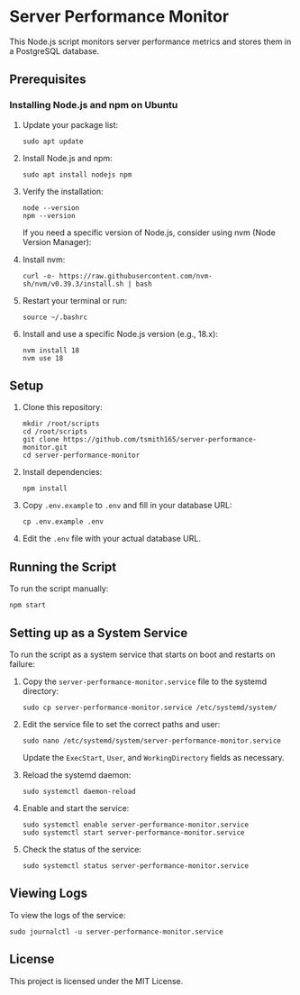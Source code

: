 # Server Performance Monitor

This Node.js script monitors server performance metrics and stores them in a PostgreSQL database.

## Prerequisites

### Installing Node.js and npm on Ubuntu

1. Update your package list:

    ```
    sudo apt update
    ```

2. Install Node.js and npm:

    ```
    sudo apt install nodejs npm
    ```

3. Verify the installation:

    ```
    node --version
    npm --version
    ```

    If you need a specific version of Node.js, consider using nvm (Node Version Manager):

4. Install nvm:

    ```
    curl -o- https://raw.githubusercontent.com/nvm-sh/nvm/v0.39.3/install.sh | bash
    ```

5. Restart your terminal or run:

    ```
    source ~/.bashrc
    ```

6. Install and use a specific Node.js version (e.g., 18.x):
    ```
    nvm install 18
    nvm use 18
    ```

## Setup

1. Clone this repository:

    ```
    mkdir /root/scripts
    cd /root/scripts
    git clone https://github.com/tsmith165/server-performance-monitor.git
    cd server-performance-monitor
    ```

2. Install dependencies:

    ```
    npm install
    ```

3. Copy `.env.example` to `.env` and fill in your database URL:

    ```
    cp .env.example .env
    ```

4. Edit the `.env` file with your actual database URL.

## Running the Script

To run the script manually:

```
npm start
```

## Setting up as a System Service

To run the script as a system service that starts on boot and restarts on failure:

1. Copy the `server-performance-monitor.service` file to the systemd directory:

    ```
    sudo cp server-performance-monitor.service /etc/systemd/system/
    ```

2. Edit the service file to set the correct paths and user:

    ```
    sudo nano /etc/systemd/system/server-performance-monitor.service
    ```

    Update the `ExecStart`, `User`, and `WorkingDirectory` fields as necessary.

3. Reload the systemd daemon:

    ```
    sudo systemctl daemon-reload
    ```

4. Enable and start the service:

    ```
    sudo systemctl enable server-performance-monitor.service
    sudo systemctl start server-performance-monitor.service
    ```

5. Check the status of the service:
    ```
    sudo systemctl status server-performance-monitor.service
    ```

## Viewing Logs

To view the logs of the service:

```
sudo journalctl -u server-performance-monitor.service
```

## License

This project is licensed under the MIT License.
